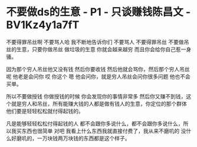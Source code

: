 # 不要做ds的生意 - P1 - 只谈赚钱陈昌文 - BV1Kz4y1a7fT

不要得罪吊丝啊 不要骂人哈 我不断地告诉你们 不要骂人 不要得罪吊丝 不要做吊丝的生意，只要你做吊丝 做垃圾的生意 你就会越来越穷 而且你会给你自己惹一身骚。

因为那个穷人吊丝他又没有钱 然后你要收钱 然后他就会骂你，然后那个穷人吊丝呢 他老是会问你 哎 你这个 嗯 他会问你，就是穷人吊丝会问你很多问题 他也不会买单。

所以不要做授钱 你做授钱的时候 你会发现你的事情非常多 然后你又赚不到钱，这个就是穷人和吊丝，所有能赚大钱的人都是做有钱人的生意，你定位的那个群体 他们要是轻轻松松就付得起钱的。

凡是能够轻轻松松付得起钱的人 都不会跟你多说什么，都不会跟你多说什么，所以我买东西也很简单 对吧 我看上什么东西我就直接付费了，我从来不磨叽的 没什么好磨叽的，一万块钱两万块钱的东西都是这个样子。

